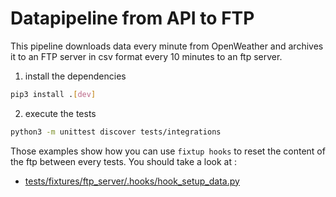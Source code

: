 # Datapipeline from API to FTP

This pipeline downloads data every minute from OpenWeather and archives it to an FTP server in csv format
every 10 minutes to an ftp server.

1. install the dependencies

```bash
pip3 install .[dev]
```

2. execute the tests

```bash
python3 -m unittest discover tests/integrations
```

Those examples show how you can use `fixtup hooks` to reset the content of the ftp between every tests. You should take a look at  :
* [tests/fixtures/ftp_server/.hooks/hook_setup_data.py](tests/fixtures/ftp_server/.hooks/hook_setup_data.py)


